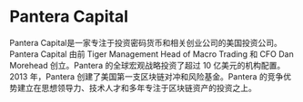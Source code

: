 # Pantera Capital

Pantera Capital是一家专注于投资密码货币和相关创业公司的美国投资公司。Pantera Capital 由前 Tiger Management Head of Macro Trading 和 CFO Dan Morehead 创立。Pantera 的全球宏观战略投资了超过 10 亿美元的机构配置。2013 年，Pantera 创建了美国第一支区块链对冲和风险基金。Pantera 的竞争优势建立在思想领导力、技术人才和多年专注于区块链资产的投资之上。

